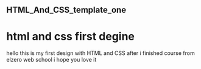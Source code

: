## HTML_And_CSS_template_one
# html and css first degine
hello this is my first design with HTML and CSS after i finished course
from elzero web school
i hope you love it
